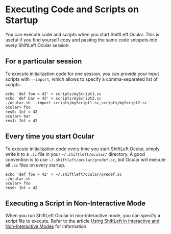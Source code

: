 # Executing Code and Scripts on Startup

You can execute code and scripts when you start ShiftLeft Ocular.
This is useful if you find yourself copy and pasting the same code snippets into every ShiftLeft Ocular session.

## For a particular session

To execute initialization code for one session, you can provide your input scripts with `--import`, which allows to specify a comma-separated list of scripts:
```
echo 'def foo = 42' > scripts/myScript1.sc
echo 'def bar = 43' > scripts/myScript2.sc
./ocular.sh --import scripts/myScript1.sc,scripts/myScript2.sc
ocular> foo
res0: Int = 42
ocular> bar
res1: Int = 42
```


## Every time you start Ocular

To execute initialization code every time you start ShiftLeft Ocular, simply write it to a `.sc` file in your `~/.shiftleft/ocular/` directory. 
A good convention is to use `~/.shiftleft/ocular/predef.sc`, but Ocular will execute all `.sc` files on every startup.

```
echo 'def foo = 42' > ~/.shiftleft/ocular/predef.sc
./ocular.sh
ocular> foo
res0: Int = 42
```

## Executing a Script in Non-Interactive Mode

When you run ShiftLeft Ocular in non-interactive mode, you can specify a script file to execute. Refer to the article [Using ShiftLeft in Interactive and Non-Interactive Modes](../about/modes.md#using-non-interactive-scripts) for information.
